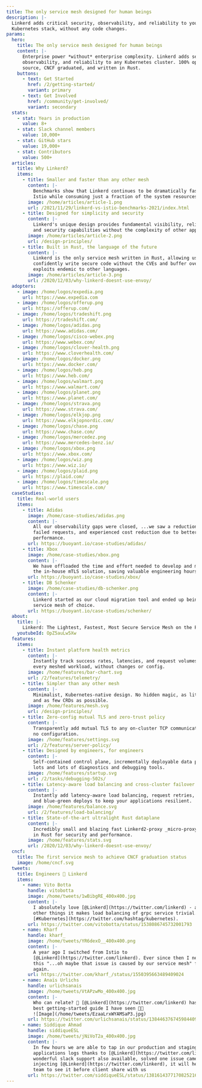 ```yaml
---
title: The only service mesh designed for human beings
description: |-
  Linkerd adds critical security, observability, and reliability to your
  Kubernetes stack, without any code changes.
params:
  hero:
    title: The only service mesh designed for human beings
    content: |-
      Enterprise power *without* enterprise complexity. Linkerd adds security,
      observability, and reliability to any Kubernetes cluster. 100% open
      source, CNCF graduated, and written in Rust.
    buttons:
      - text: Get Started
        href: /2/getting-started/
        variant: primary
      - text: Get Involved
        href: /community/get-involved/
        variant: secondary
  stats:
    - stat: Years in production
      value: 8+
    - stat: Slack channel members
      value: 10,000+
    - stat: GitHub stars
      value: 19,000+
    - stat: Contributors
      value: 500+
  articles:
    title: Why Linkerd?
    items:
      - title: Smaller and faster than any other mesh
        content: |-
          Benchmarks show that Linkerd continues to be dramatically faster than
          Istio while consuming just a fraction of the system resources.
        image: /home/articles/article-1.png
        url: /2021/11/29/linkerd-vs-istio-benchmarks-2021/index.html
      - title: Designed for simplicity and security
        content: |-
          Linkerd's unique design provides fundamental visibility, reliability,
          and security capabilities without the complexity of other approaches.
        image: /home/articles/article-2.png
        url: /design-principles/
      - title: Built in Rust, the language of the future
        content: |-
          Linkerd is the only service mesh written in Rust, allowing us to
          confidently write secure code without the CVEs and buffer overflow
          exploits endemic to other languages.
        image: /home/articles/article-3.png
        url: /2020/12/03/why-linkerd-doesnt-use-envoy/
  adopters:
    - image: /home/logos/expedia.png
      url: https://www.expedia.com
    - image: /home/logos/offerup.png
      url: https://offerup.com/
    - image: /home/logos/tradeshift.png
      url: https://tradeshift.com/
    - image: /home/logos/adidas.png
      url: https://www.adidas.com/
    - image: /home/logos/cisco-webex.png
      url: https://www.webex.com/
    - image: /home/logos/clover-health.png
      url: https://www.cloverhealth.com/
    - image: /home/logos/docker.png
      url: https://www.docker.com/
    - image: /home/logos/heb.png
      url: https://www.heb.com/
    - image: /home/logos/walmart.png
      url: https://www.walmart.com/
    - image: /home/logos/planet.png
      url: https://www.planet.com/
    - image: /home/logos/strava.png
      url: https://www.strava.com/
    - image: /home/logos/elkjop.png
      url: https://www.elkjopnordic.com/
    - image: /home/logos/chase.png
      url: https://www.chase.com/
    - image: /home/logos/mercedez.png
      url: https://www.mercedes-benz.io/
    - image: /home/logos/xbox.png
      url: https://www.xbox.com/
    - image: /home/logos/wiz.png
      url: https://www.wiz.io/
    - image: /home/logos/plaid.png
      url: https://plaid.com/
    - image: /home/logos/timescale.png
      url: https://www.timescale.com/
  caseStudies:
    title: Real-world users
    items:
      - title: Adidas
        image: /home/case-studies/adidas.png
        content: |-
          All our observability gaps were closed, ...we saw a reduction in
          failed requests, and experienced cost reduction due to better
          performance.
        url: https://buoyant.io/case-studies/adidas/
      - title: Xbox
        image: /home/case-studies/xbox.png
        content: |-
          We have offloaded the time and effort needed to develop and maintain
          the in-house mTLS solution, saving valuable engineering hours...
        url: https://buoyant.io/case-studies/xbox/
      - title: DB Schenker
        image: /home/case-studies/db-schenker.png
        content: |-
          Linkerd started as our cloud migration tool and ended up being our
          service mesh of choice.
        url: https://buoyant.io/case-studies/schenker/
  about:
    title: |-
      Linkerd: The Lightest, Fastest, Most Secure Service Mesh on the Planet
    youtubeId: OpZ5auLw5Xw
  features:
    items:
      - title: Instant platform health metrics
        content: |-
          Instantly track success rates, latencies, and request volumes for
          every meshed workload, without changes or config.
        image: /home/features/bar-chart.svg
        url: /2/features/telemetry/
      - title: Simpler than any other mesh
        content: |-
          Minimalist, Kubernetes-native design. No hidden magic, as little YAML
          and as few CRDs as possible.
        image: /home/features/mesh.svg
        url: /design-principles/
      - title: Zero-config mutual TLS and zero-trust policy
        content: |-
          Transparently add mutual TLS to any on-cluster TCP communication with
          no configuration.
        image: /home/features/settings.svg
        url: /2/features/server-policy/
      - title: Designed by engineers, for engineers
        content: |-
          Self-contained control plane, incrementally deployable data plane, and
          lots and lots of diagnostics and debugging tools.
        image: /home/features/startup.svg
        url: /2/tasks/debugging-502s/
      - title: Latency-aware load balancing and cross-cluster failover
        content: |-
          Instantly add latency-aware load balancing, request retries, timeouts,
          and blue-green deploys to keep your applications resilient.
        image: /home/features/balance.svg
        url: /2/features/load-balancing/
      - title: State-of-the-art ultralight Rust dataplane
        content: |-
          Incredibly small and blazing fast Linkerd2-proxy _micro-proxy_ written
          in Rust for security and performance.
        image: /home/features/stats.svg
        url: /2020/12/03/why-linkerd-doesnt-use-envoy/
  cncf:
    title: The first service mesh to achieve CNCF graduation status
    image: /home/cncf.svg
  tweets:
    title: Engineers 💙 Linkerd
    items:
      - name: Vito Botta
        handle: vitobotta
        image: /home/tweets/1wBibgRE_400x400.jpg
        content: |-
          I absolutely love [@Linkerd](https://twitter.com/linkerd) - among
          other things it makes load balancing of grpc service trivial.
          [#Kubernetes](https://twitter.com/hashtag/kubernetes).
        url: https://twitter.com/vitobotta/status/1538086745732001793
      - name: Kharf
        handle: kharf_
        image: /home/tweets/YR6dexO__400x400.png
        content: |-
          A year ago I switched from Istio to
          [@Linkerd](https://twitter.com/linkerd). Ever since then I never had
          this "...oh maybe that issue is caused by our service mesh" feeling
          again.
        url: https://twitter.com/kharf_/status/1550395663489409024
      - name: Anaïs Urlichs
        handle: urlichsanais
        image: /home/tweets/VtAPzwMo_400x400.jpg
        content: |-
          Who can relate? 👀 [@Linkerd](https://twitter.com/linkerd) has the
          best getting-started guide I have seen 🙌✨
          ![Image](/home/tweets/EzaaLrxWYAMSaP3.jpg)
        url: https://twitter.com/urlichsanais/status/1384463767459844097
      - name: Siddique Ahmad
        handle: siddiqueESL
        image: /home/tweets/jNiVoT2a_400x400.jpg
        content: |-
          In few hours we are able to tap in our production and staging
          applications logs thanks to [@Linkerd](https://twitter.com/linkerd),
          wonderful slack support also available, solved one issue came in while
          injecting [@Linkerd](https://twitter.com/linkerd), it will help our
          team to see it before client share with us
        url: https://twitter.com/siddiqueESL/status/1381614377170825216
---
```

